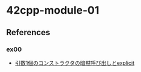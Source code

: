 # 42cpp-module-01

## References
### ex00
- [引数1個のコンストラクタの暗黙呼び出しとexplicit](http://exlight.net/devel/cpp/explicit.html)
